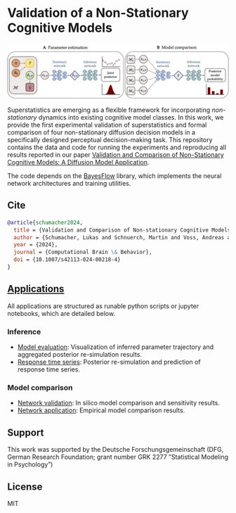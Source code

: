 # Validation of a Non-Stationary Cognitive Models

<img src="img/sbi_flow.jpg">

Superstatistics are emerging as a flexible framework for incorporating *non-stationary* dynamics into existing cognitive model classes.
In this work, we provide the first experimental validation of superstatistics and formal comparison of four non-stationary diffusion decision models in a specifically designed perceptual decision-making task.
This repository contains the data and code for running the experiments and reproducing all results reported in our paper [Validation and Comparison of Non-Stationary Cognitive Models: A Diffusion Model Application](https://link.springer.com/article/10.1007/s42113-024-00218-4).

The code depends on the [BayesFlow](https://github.com/stefanradev93/BayesFlow) library, which implements the neural network architectures and training utilities.

## Cite

```bibtex
@article{schumacher2024,
  title = {Validation and Comparison of Non-stationary Cognitive Models: A Diffusion Model Application},
  author = {Schumacher, Lukas and Schnuerch, Martin and Voss, Andreas and Radev, Stefan T.},
  year = {2024},
  journal = {Computational Brain \& Behavior},
  doi = {10.1007/s42113-024-00218-4}
}
```

## [Applications](applications)

All applications are structured as runable python scripts or jupyter notebooks, which are detailed below.

### Inference

- [Model evaluation](applications/inference/model_evaluation.py): Visualization of inferred parameter trajectory and aggregated posterior re-simulation results.
- [Response time series](applications/inference/notebooks/response_time_series.ipynb): Posterior re-simulation and prediction of response time series.

### Model comparison

- [Network validation](applications/model_comparison/network_validation.py): In silico model comparison and sensitivity results.
- [Network application](applications/model_comparison/network_application.py): Empirical model comparison results.

## Support

This work was supported by the Deutsche Forschungsgemeinschaft (DFG, German Research Foundation; grant number GRK 2277 ”Statistical Modeling in Psychology”)

## License

MIT

